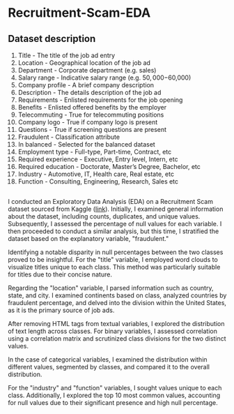 # Recruitment-Scam-EDA
## Dataset description
1. Title	              - The title of the job ad entry
2. Location             - Geographical location of the job ad
3. Department           - Corporate department (e.g. sales)
4. Salary range         - Indicative salary range (e.g. $50,000-$60,000)
5. Company profile      - A brief company description
6. Description          - The details description of the job ad
7. Requirements         - Enlisted requirements for the job opening
8. Benefits             - Enlisted offered benefits by the employer
9. Telecommuting        - True for telecommuting positions
10. Company logo	      - True if company logo is present
11. Questions           - True if screening questions are present
12. Fraudulent          - Classification attribute
13. In balanced	        - Selected for the balanced dataset
14. Employment type     - Full-type, Part-time, Contract, etc
15. Required experience	- Executive, Entry level, Intern, etc
16. Required education  -	Doctorate, Master’s Degree, Bachelor, etc
17. Industry            - Automotive, IT, Health care, Real estate, etc
18. Function            - Consulting, Engineering, Research, Sales etc

##
I conducted an Exploratory Data Analysis (EDA) on a Recruitment Scam dataset sourced from Kaggle ([link](https://www.kaggle.com/datasets/amruthjithrajvr/recruitment-scam/data)). Initially, I examined general information about the dataset, including counts, duplicates, and unique values. Subsequently, I assessed the percentage of null values for each variable. I then proceeded to conduct a similar analysis, but this time, I stratified the dataset based on the explanatory variable, "fraudulent."

Identifying a notable disparity in null percentages between the two classes proved to be insightful. For the "title" variable, I employed word clouds to visualize titles unique to each class. This method was particularly suitable for titles due to their concise nature.

Regarding the "location" variable, I parsed information such as country, state, and city. I examined continents based on class, analyzed countries by fraudulent percentage, and delved into the division within the United States, as it is the primary source of job ads.

After removing HTML tags from textual variables, I explored the distribution of text length across classes. For binary variables, I assessed correlation using a correlation matrix and scrutinized class divisions for the two distinct values.

In the case of categorical variables, I examined the distribution within different values, segmented by classes, and compared it to the overall distribution.

For the "industry" and "function" variables, I sought values unique to each class. Additionally, I explored the top 10 most common values, accounting for null values due to their significant presence and high null percentage.
